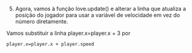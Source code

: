 5. Agora, vamos à função love.update() e alterar a linha que atualiza a posição do jogador para usar a variável de velocidade em vez do número diretamente.

Vamos substituir a linha 
    player.x=player.x + 3 
por 

    player.x=player.x + player.speed